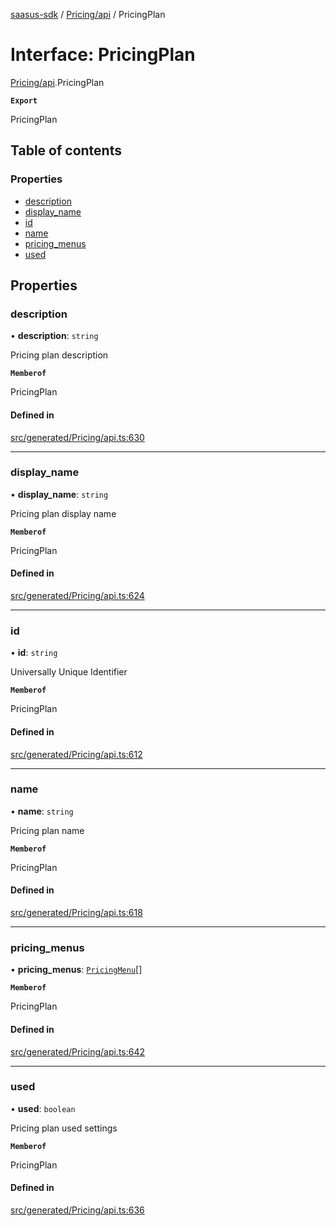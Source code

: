 [saasus-sdk](../README.md) / [Pricing/api](../modules/Pricing_api.md) / PricingPlan

# Interface: PricingPlan

[Pricing/api](../modules/Pricing_api.md).PricingPlan

**`Export`**

PricingPlan

## Table of contents

### Properties

- [description](Pricing_api.PricingPlan.md#description)
- [display\_name](Pricing_api.PricingPlan.md#display_name)
- [id](Pricing_api.PricingPlan.md#id)
- [name](Pricing_api.PricingPlan.md#name)
- [pricing\_menus](Pricing_api.PricingPlan.md#pricing_menus)
- [used](Pricing_api.PricingPlan.md#used)

## Properties

### description

• **description**: `string`

Pricing plan description

**`Memberof`**

PricingPlan

#### Defined in

[src/generated/Pricing/api.ts:630](https://github.com/saasus-platform/saasus-sdk-javascript/blob/09ef427/src/generated/Pricing/api.ts#L630)

___

### display\_name

• **display\_name**: `string`

Pricing plan display name

**`Memberof`**

PricingPlan

#### Defined in

[src/generated/Pricing/api.ts:624](https://github.com/saasus-platform/saasus-sdk-javascript/blob/09ef427/src/generated/Pricing/api.ts#L624)

___

### id

• **id**: `string`

Universally Unique Identifier

**`Memberof`**

PricingPlan

#### Defined in

[src/generated/Pricing/api.ts:612](https://github.com/saasus-platform/saasus-sdk-javascript/blob/09ef427/src/generated/Pricing/api.ts#L612)

___

### name

• **name**: `string`

Pricing plan name

**`Memberof`**

PricingPlan

#### Defined in

[src/generated/Pricing/api.ts:618](https://github.com/saasus-platform/saasus-sdk-javascript/blob/09ef427/src/generated/Pricing/api.ts#L618)

___

### pricing\_menus

• **pricing\_menus**: [`PricingMenu`](Pricing_api.PricingMenu.md)[]

**`Memberof`**

PricingPlan

#### Defined in

[src/generated/Pricing/api.ts:642](https://github.com/saasus-platform/saasus-sdk-javascript/blob/09ef427/src/generated/Pricing/api.ts#L642)

___

### used

• **used**: `boolean`

Pricing plan used settings

**`Memberof`**

PricingPlan

#### Defined in

[src/generated/Pricing/api.ts:636](https://github.com/saasus-platform/saasus-sdk-javascript/blob/09ef427/src/generated/Pricing/api.ts#L636)
